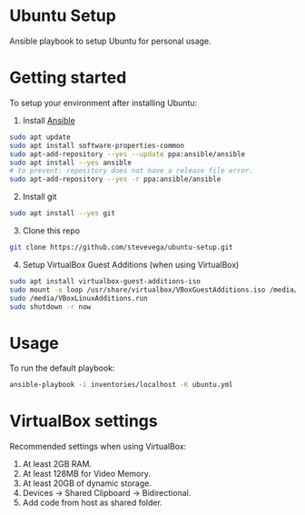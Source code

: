 # Ubuntu Setup

Ansible playbook to setup Ubuntu for personal usage.

# Getting started

To setup your environment after installing Ubuntu:

1. Install [Ansible](https://docs.ansible.com/ansible/latest/installation_guide/intro_installation.html#installing-ansible-on-ubuntu)

```sh
sudo apt update
sudo apt install software-properties-common
sudo apt-add-repository --yes --update ppa:ansible/ansible
sudo apt install --yes ansible
# to prevent: repository does not have a release file error.
sudo apt-add-repository --yes -r ppa:ansible/ansible
```

2. Install git

```sh
sudo apt install --yes git
```

3. Clone this repo

```sh
git clone https://github.com/stevevega/ubuntu-setup.git
```

4. Setup VirtualBox Guest Additions (when using VirtualBox)

```sh
sudo apt install virtualbox-guest-additions-iso
sudo mount -o loop /usr/share/virtualbox/VBoxGuestAdditions.iso /media/
sudo /media/VBoxLinuxAdditions.run
sudo shutdown -r now
```

# Usage

To run the default playbook:

```sh
ansible-playbook -i inventories/localhost -K ubuntu.yml
```

# VirtualBox settings

Recommended settings when using VirtualBox:

1. At least 2GB RAM.
2. At least 128MB for Video Memory.
3. At least 20GB of dynamic storage.
4. Devices -> Shared Clipboard -> Bidirectional.
5. Add code from host as shared folder.
